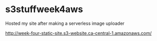 # s3stuffweek4aws
Hosted my site after making a serverless image uploader



http://week-four-static-site.s3-website.ca-central-1.amazonaws.com/
